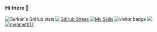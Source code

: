 
### Hi there 👋

<!--
**mehmet017/mehmet017** is a ✨ _special_ ✨ repository because its `README.md` (this file) appears on your GitHub profile.
[![trophy](https://github-profile-trophy.vercel.app/?username=mehmet017&theme=onedark)](https://github.com/ryo-ma/github-profile-trophy)

Here are some ideas to get you started:

- 🔭 I’m currently working on ...
- 🌱 I’m currently learning ...
- 👯 I’m looking to collaborate on ...
- 🤔 I’m looking for help with ...
- 💬 Ask me about ...
- 📫 How to reach me: ...
- 😄 Pronouns: ...
- ⚡ Fun fact: ...
-->
![Serkan's GitHub stats](https://github-readme-stats.vercel.app/api?username=mehmet017&show_icons=true&theme=tokyonight&hide_border=true)
[![GitHub Streak](http://github-readme-streak-stats.herokuapp.com?user=mehmet017&theme=tokyonight&hide_border=true&date_format=M%20j%5B%2C%20Y%5D)](https://git.io/streak-stats)
[![My Skills](https://skillicons.dev/icons?i=py,java,idea,git,github,vscode,discord&theme=dark)](https://skillicons.dev)
![visitor badge](https://visitor-badge.glitch.me/badge?page_id=mehmet017.visitor-badge&left_text=Profile%20views)
<a href="https://wakatime.com"><img src="https://wakatime.com/share/@31746fc6-ba93-49bd-9bf1-bc1462707123/5bbf7946-d2b1-4939-93d4-25a6fe55e3fa.png" /></a>
<a href="https://github.com/mehmet017/github-profile-trophy">
            <img src="https://github-profile-trophy.vercel.app/?username=mehmet017&row=1&column=7&theme=darkhub" alt="mehmet017" />
        </a>
    </div>
